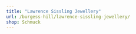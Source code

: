 ```yaml
---
title: "Lawrence Sissling Jewellery"
url: /burgess-hill/lawrence-sissling-jewellery/
shop: Schmuck
---
```

